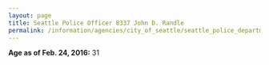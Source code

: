 ```yaml
---
layout: page
title: Seattle Police Officer 8337 John D. Randle
permalink: /information/agencies/city_of_seattle/seattle_police_department/copbook/8337/
---
```


**Age as of Feb. 24, 2016:** 31
